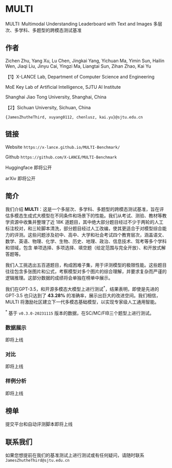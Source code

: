 # MULTI

MULTI: Multimodal Understanding Leaderboard with Text and Images
多层次、多学科、多题型的跨模态测试基准

## 作者

Zichen Zhu, Yang Xu, Lu Chen, Jingkai Yang, Yichuan Ma, Yimin Sun, Hailin Wen, Jiaqi Liu, Jinyu Cai, Yingzi Ma, Liangtai Sun, Zihan Zhao, Kai Yu

【1】X-LANCE Lab, Department of Computer Science and Engineering

MoE Key Lab of Artificial Intelligence, SJTU AI Institute

Shanghai Jiao Tong University, Shanghai, China

【2】Sichuan University, Sichuan, China


`{JamesZhutheThird, xuyang0112, chenlusz, kai.yu}@sjtu.edu.cn`

## 链接

Website `https://x-lance.github.io/MULTI-Benchmark/`

Github `https://github.com/X-LANCE/MULTI-Benchmark`

Huggingface 即将公开

arXiv 即将公开

## 简介

我们介绍 **MULTI**：这是一个多层次、多学科、多题型的跨模态测试基准，旨在评估多模态生成式大模型在不同条件和场景下的性能。我们从考试、测验、教材等教学资源中收集并整理了近 18K 道题目，其中绝大部分题目经过不少于两轮的人工标注校对，和三轮脚本清洗，部分题目经过人工改编，使其更适合于对模型综合能力的评测。这些问题涉及初中、高中、大学和社会考试四个教育层次，涵盖语文、数学、英语、物理、化学、生物、历史、地理、政治、信息技术、驾考等多个学科和领域，包含 单项选择、多项选择、填空题（给定范围与完全开放）、和开放式解答题等。

我们人工挑选出五百道题目，构成困难子集，用于评测模型的极限性能。这些题目往往包含多张图片和公式，考察模型对多个图片的综合理解，并要求复杂而严谨的逻辑推理。这部分数据的成绩将会单独在榜单中展示。

我们在GPT-3.5，和开源多模态大模型上进行测试$^*$，结果表明，即使是先进的 GPT-3.5 也只达到了 **43.28%** 的准确率，展示出巨大的改进空间。我们相信，MULTI 将激励社区建立下一代多模态基础模型，以实现专家级人工通用智能。

$^*$ 基于 `v0.3.0-20231115` 版本的数据，在SC/MC/FIB三个题型上进行测试。

### 数据展示

即将上线

### 对比

即将上线

### 样例分析

即将上线

## 榜单

提交平台和自动评测脚本即将上线

## 联系我们

如果您想提前在我们的基准测试上进行测试或有任何疑问，请随时联系`JamesZhutheThird@sjtu.edu.cn`
